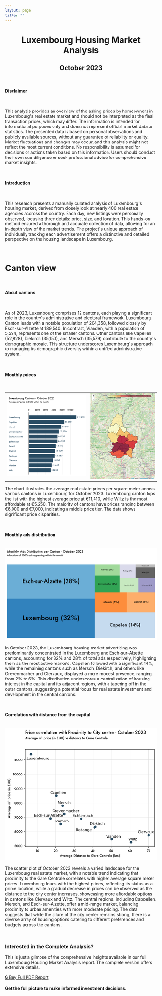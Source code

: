 ```yaml
---
layout: page
title: ""
---
```


# <center> Luxembourg Housing Market Analysis</center>

## <center> October 2023</center>

<br>

#### <strong> Disclaimer </strong>

<br>

This analysis provides an overview of the asking prices by homeowners in Luxembourg's real estate market and should not be interpreted as the final transaction prices, which may differ. The information is intended for informational purposes only and does not represent official market data or statistics. The presented data is based on personal observations and publicly available sources, without any guarantee of reliability or quality. Market fluctuations and changes may occur, and this analysis might not reflect the most current conditions. No responsibility is assumed for decisions or actions taken based on this information. Users should conduct their own due diligence or seek professional advice for comprehensive market insights.

<br>

#### <strong> Introduction </strong>

<br>

This research presents a manually curated analysis of Luxembourg's housing market, derived from closely look at nearly 400 real estate agencies accross the country. Each day, new listings were personally observed, focusing three details: price, size, and location. This hands-on method ensured a thorough and accurate collection of data, allowing for an in-depth view of the market trends. The project's unique approach of individually tracking each advertisement offers a distinctive and detailed perspective on the housing landscape in Luxembourg.

<br>

# Canton view

<br>

#### <strong> About cantons </strong>

<br>

As of 2023, Luxembourg comprises 12 cantons, each playing a significant role in the country's administrative and electoral framework. Luxembourg Canton leads with a notable population of 204,358, followed closely by Esch-sur-Alzette at 189,540. In contrast, Vianden, with a population of 5,594, represents one of the smaller cantons. Other cantons like Capellen (52,828), Diekirch (35,150), and Mersch (35,579) contribute to the country's demographic mosaic. This structure underscores Luxembourg's approach to managing its demographic diversity within a unified administrative system.

<br>

#### <strong> Monthly prices </strong>

<br>

<center>
    <div>
        <table>
        <tr>
            <td>
                <img src="generated_charts/chart1_prices_canton_october_2023.png" class="responsive-image"/>
            </td>
            <td>
                <img src="generated_charts/map1_prices_canton_october_2023.png" class="responsive-image"/>
            </td>
        </tr>
        </table>
     </div>
</center>

The chart illustrates the average real estate prices per square meter across various cantons in Luxembourg for October 2023. Luxembourg canton tops the list with the highest average price at €11,410, while Wiltz is the most affordable at €5,250. The majority of cantons have prices ranging between €6,000 and €7,000, indicating a middle price tier. The data shows significant price disparities.

<br>

#### <strong> Monthly ads distribution </strong>

<br>

<center><div>
<img src="generated_charts/chart2_ads_distribution_canton_october_2023.png" class="responsive-image"/>
</div></center>

In October 2023, the Luxembourg housing market advertising was predominantly concentrated in the Luxembourg and Esch-sur-Alzette cantons, accounting for 32% and 28% of total ads respectively, highlighting them as the most active markets. Capellen followed with a significant 14%, while the remaining cantons such as Mersch, Diekirch, and others like Grevenmacher and Clervaux, displayed a more modest presence, ranging from 2% to 6%. This distribution underscores a centralization of housing interest in the capital and its adjacent regions, with a tapering off in the outer cantons, suggesting a potential focus for real estate investment and development in the central cantons.

<br>

#### <strong> Correlation with distance from the capital </strong>

<br>

<center><div>
<img src="generated_charts/chart3_price_distance_corr_canton_october_2023.png" class="responsive-image"/>
</div></center>

The scatter plot of October 2023 reveals a varied landscape for the Luxembourg real estate market, with a notable trend indicating that proximity to the Gare Centrale correlates with higher average square meter prices. Luxembourg leads with the highest prices, reflecting its status as a prime location, while a gradual decrease in prices can be observed as the distance to the city center increases, showcasing more affordable options in cantons like Clervaux and Wiltz. The central regions, including Cappellen, Mersch, and Esch-sur-Alzette, offer a mid-range market, balancing proximity to urban amenities with more moderate pricing. The data suggests that while the allure of the city center remains strong, there is a diverse array of housing options catering to different preferences and budgets across the cantons.

<br>

### Interested in the Complete Analysis?

This is just a glimpse of the comprehensive insights available in our full Luxembourg Housing Market Analysis report. The complete version offers extensive details.

[🔒 Buy Full PDF Report](#)

**Get the full picture to make informed investment decisions.**


```python

```
